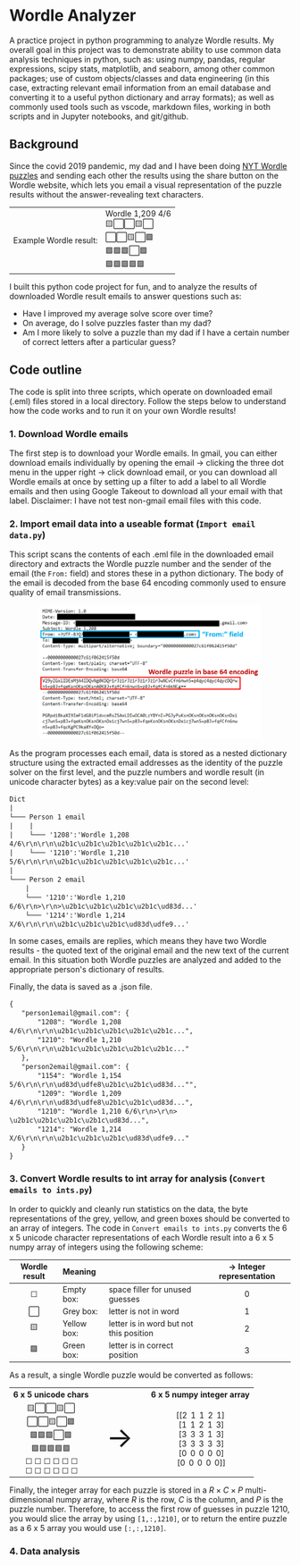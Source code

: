 # Wordle Analyzer
A practice project in python programming to analyze Wordle results. My overall goal in this project was to demonstrate ability to use common data analysis techniques in python, such as: using numpy, pandas, regular expressions, scipy stats, matplotlib, and seaborn, among other common packages; use of custom objects/classes and data engineering (in this case, extracting relevant email information from an email database and converting it to a useful python dictionary and array formats); as well as commonly used tools such as vscode, markdown files, working in both scripts and in Jupyter notebooks, and git/github.

## Background
Since the covid 2019 pandemic, my dad and I have been doing [NYT Wordle puzzles](https://www.nytimes.com/games/wordle/index.html) and sending each other the results using the share button on the Wordle website, which lets you email a visual representation of the puzzle results without the answer-revealing text characters.

<table align="center" border='0'>
    <tr>
        <td>Example Wordle result:</td>
        <td>Wordle 1,209 4/6  <br>🟨⬜⬜🟨⬜<br>⬜⬜🟨⬜🟩<br>🟩🟩🟩⬜🟩<br>🟩🟩🟩🟩🟩</td>
    </tr>

</table>

I built this python code project for fun, and to analyze the results of downloaded Wordle result emails to answer questions such as:
* Have I improved my average solve score over time?
* On average, do I solve puzzles faster than my dad?
* Am I more likely to solve a puzzle than my dad if I have a certain number of correct letters after a particular guess?

## Code outline
The code is split into three scripts, which operate on downloaded email (.eml) files stored in a local directory. Follow the steps below to understand how the code works and to run it on your own Wordle results!

### 1. Download Wordle emails

The first step is to download your Wordle emails. In gmail, you can either download emails individually by opening the email &rarr; clicking the three dot menu in the upper right &rarr; click download email, or you can download all Wordle emails at once by setting up a filter to add a label to all Wordle emails and then using Google Takeout to download all your email with that label. Disclaimer: I have not test non-gmail email files with this code.

### 2. Import email data into a useable format (`Import email data.py`)

 This script scans the contents of each .eml file in the downloaded email directory and extracts the Wordle puzzle number and the sender of the email (the `From:` field) and stores these in a python dictionary. The body of the email is decoded from the base 64 encoding commonly used to ensure quality of email transmissions. 

<div  style="text-align:center">
<img src="Misc/Screenshot of Wordle email.png" width="400"/>
</div>
 
 As the program processes each email, data is stored as a nested dictionary structure using the extracted email addresses as the identity of the puzzle solver on the first level, and the puzzle numbers and wordle result (in unicode character bytes) as a key:value pair on the second level:
 
 ```
Dict
|
└─── Person 1 email
|    |
|    └─── '1208':'Wordle 1,208 4/6\r\n\r\n\u2b1c\u2b1c\u2b1c\u2b1c\u2b1c...'
|    └─── '1210':'Wordle 1,210 5/6\r\n\r\n\u2b1c\u2b1c\u2b1c\u2b1c\u2b1c...'
|
└─── Person 2 email
     |
     └─── '1210':'Wordle 1,210 6/6\r\n>\r\n>\u2b1c\u2b1c\u2b1c\u2b1c\ud83d...'
     └─── '1214':'Wordle 1,214 X/6\r\n\r\n\u2b1c\u2b1c\u2b1c\ud83d\udfe9...'
 ```

 In some cases, emails are replies, which means they have two Wordle results - the quoted text of the original email and the new text of the current email. In this situation both Wordle puzzles are analyzed and added to the appropriate person's dictionary of results.
 
 Finally, the data is saved as a .json file.
 
 ```
{
    "person1email@gmail.com": {
        "1208": "Wordle 1,208 4/6\r\n\r\n\u2b1c\u2b1c\u2b1c\u2b1c\u2b1c...",
        "1210": "Wordle 1,210 5/6\r\n\r\n\u2b1c\u2b1c\u2b1c\u2b1c\u2b1c..."
    },
    "person2email@gmail.com": {
        "1154": "Wordle 1,154 5/6\r\n\r\n\ud83d\udfe8\u2b1c\u2b1c\ud83d..."",
        "1209": "Wordle 1,209 4/6\r\n\r\n\ud83d\udfe8\u2b1c\u2b1c\ud83d...",
        "1210": "Wordle 1,210 6/6\r\n>\r\n> \u2b1c\u2b1c\u2b1c\u2b1c\ud83d...",
        "1214": "Wordle 1,214 X/6\r\n\r\n\u2b1c\u2b1c\u2b1c\ud83d\udfe9..."
    }
}
 ```
 
### 3. Convert Wordle results to int array for analysis (`Convert emails to ints.py`)

In order to quickly and cleanly run statistics on the data, the byte representations of the grey, yellow, and green boxes should be converted to an array of integers. The code in `Convert emails to ints.py` converts the 6 x 5 unicode character representations of each Wordle result into a 6 x 5 numpy array of integers using the following scheme:

<div align="center">

| Wordle result | Meaning |  | &rarr; Integer representation |
| :---: | :--- | :--- | :---: |
|   &#9744;    | Empty box: | space filler for unused guesses | 0
| ⬜    | Grey box: | letter is not in word | 1
| 🟨 | Yellow box: | letter is in word but not this position | 2
| 🟩 | Green box: | letter is in correct position | 3

</div>

As a result, a single Wordle puzzle would be converted as follows:

<table align="center" style="background-color:rgba(0, 0, 0, 0);" border='0'>
    <tr style="text-align: center">
    <th align='center'> 6 x 5 unicode chars
    </th>
    <th>
    </th>
    <th align='center'> 6 x 5 numpy integer array
    </th>
    </tr>
    <tr>
    <td  align='center'>
            🟨⬜⬜🟨⬜<br>
            ⬜⬜🟨⬜🟩<br>
            🟩🟩🟩⬜🟩<br>
            🟩🟩🟩🟩🟩<br>
            &thinsp;&#9744; &#9744; &#9744; &#9744; &#9744; &#9744;<br>
            &thinsp;&#9744; &#9744; &#9744; &#9744; &#9744; &#9744;</td>
    <td  align='center' style="font-size: 50px;"> &rarr;
    </td>
    <td  align='center'>    
            [[2&thinsp; 1&thinsp; 1&thinsp; 2&thinsp; 1]<br>
            &nbsp;[1&thinsp; 1&thinsp; 2&thinsp; 1&thinsp; 3]<br>
            &nbsp;[3&thinsp; 3&thinsp; 3&thinsp; 1&thinsp; 3]<br>
            &nbsp;[3&thinsp; 3&thinsp; 3&thinsp; 3&thinsp; 3]<br>
            &nbsp;[0&thinsp; 0&thinsp; 0&thinsp; 0&thinsp; 0]<br>
            &nbsp;[0&thinsp; 0&thinsp; 0&thinsp; 0&thinsp; 0]]</td>
    </tr>

</table>

Finally, the integer array for each puzzle is stored in a $R \times C \times P$ multi-dimensional numpy array, where $R$ is the row, $C$ is the column, and $P$ is the puzzle number. Therefore, to access the first row of guesses in puzzle 1210, you would slice the array by using `[1,:,1210]`, or to return the entire puzzle as a 6 x 5 array you would use `[:,:,1210]`.


### 4. Data analysis
